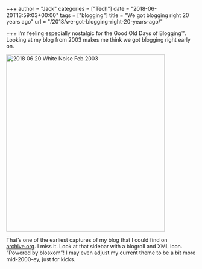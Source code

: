 +++
author = "Jack"
categories = ["Tech"]
date = "2018-06-20T13:59:03+00:00"
tags = ["blogging"]
title = "We got blogging right 20 years ago"
url = "/2018/we-got-blogging-right-20-years-ago/"

+++
I&#8217;m feeling especially nostalgic for the Good Old Days of Blogging™. Looking at my blog from 2003 makes me think we got blogging right early on.

<img src="/img/2018/06/2018-06-20_White-Noise-Feb-2003.png" alt="2018 06 20 White Noise Feb 2003" title="2018-06-20_White-Noise-Feb-2003.png" border="0" width="420" height="468" />

That&#8217;s one of the earliest captures of my blog that I could find on [archive.org][1]. I miss it. Look at that sidebar with a blogroll and XML icon. &#8220;Powered by blosxom&#8221;! I may even adjust my current theme to be a bit more mid-2000-ey, just for kicks.

 [1]: http://web.archive.org